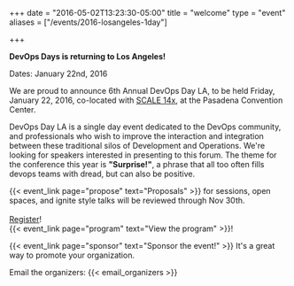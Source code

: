 +++
date = "2016-05-02T13:23:30-05:00"
title = "welcome"
type = "event"
aliases = ["/events/2016-losangeles-1day"]

+++


<b>DevOps Days is returning to Los Angeles!</b>

Dates: January 22nd, 2016

We are proud to announce 6th Annual DevOps Day LA, to be held Friday, January 22, 2016, co-located
with <a href="http://www.socallinuxexpo.org">SCALE 14x</a>, at the Pasadena Convention Center.
<br/>

DevOps Day LA is a single day event dedicated to the DevOps community, and professionals who wish
to improve the interaction and integration between these traditional silos of Development and
Operations. We're looking for speakers interested in presenting to this forum. The theme for the
conference this year is <strong>"Surprise!"</strong>, a phrase that all too often fills devops
teams with dread, but can also be positive.<br/>

{{< event_link page="propose" text="Proposals" >}} for sessions, open spaces, and ignite style talks will be reviewed through Nov 30th.
<br><br>
<a href="https://reg.socallinuxexpo.org/reg6/">Register</a>!<br/>
    {{< event_link page="program" text="View the program" >}}!
<br>


{{< event_link page="sponsor" text="Sponsor the event!" >}} It's a great way to promote your organization.

Email the organizers: {{< email_organizers >}}
